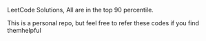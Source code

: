 LeetCode Solutions, All are in the top 90 percentile.

This is a personal repo, but feel free to refer these codes if you find themhelpful
